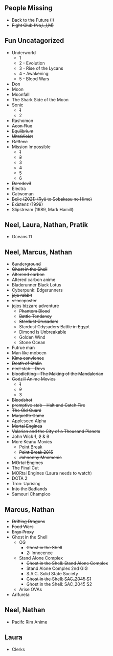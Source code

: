 People Missing
--------------
* Back to the Future (I)
* ~~Fight Club (Na,L,I,M)~~

Fun Uncatagorized
------------------
* Underworld
    * 1
    * 2 - Evolution
    * 3 - Rise of the Lycans
    * 4 - Awakening
    * 5 - Blood Wars
* Don
* Moon
* Moonfall
* The Shark Side of the Moon
* Sonic
    * ~~1~~
    * 2
* Rashomon
* ~~Aeon Flux~~
* ~~Equlibrium~~
* ~~UltraViolet~~
* ~~Gattaca~~
* Mission Impossible
    * ~~1~~
    * ~~2~~
    * 3
    * 4
    * 5
    * 6
* ~~Daredevil~~
* Electra
* Catwoman
* ~~Belle (2021) (Ryū to Sobakasu no Hime)~~
* Existenz (1999) 
* Slipstream (1989, Mark Hamill)


Neel, Laura, Nathan, Pratik
---------------------

* Oceans 11

Neel, Marcus, Nathan
---------------------

* ~~6underground~~
* ~~Ghost in the Shell~~
* ~~Alterend carbon~~
* Altered carbon anime
* Bladerunner Black Lotus
* Cyberpunk: Edgerunners
* ~~jojo rabbit~~
* ~~vilocapaster~~
* jojos bizzare adventure
    * ~~Phantom Blood~~
    * ~~Battle Tendancy~~
    * ~~Stardust Crusaders~~
    * ~~Stardust Cdysaders Battle in Egypt~~
    * Dimond is Unbreakable
    * Golden Wind
    * Stone Ocean
* Futrue man
* ~~Man like mobeen~~
* ~~Kims convience~~
* ~~Death of Stalin~~
* ~~neel stab - Devs~~
* ~~bloodletting - The Making of the Mandalorian~~
* ~~Godzill Anime Movies~~
    * ~~1~~
    * ~~2~~
    * ~~3~~
* ~~Bloodshot~~
* ~~premptive stab - Halt and Catch Fire~~
* ~~The Old Guard~~
* ~~Maquette Game~~
* Appleseed Alpha
* ~~Mortal Engines~~
* ~~Valarian and the City of a Thousand Planets~~
* John Wick ~~1~~, ~~2~~ & ~~3~~
* More Keanu Movies
   * Point Break
   * ~~Point Break 2015~~
   * ~~Johnonny Mnemonic~~
* ~~MOrtal Engines~~
* The Final Cut
* MORtal Engines (Laura needs to watch)
* DOTA 2
* Tron: Uprising
* ~~Into the Badlands~~
* Samouri Champloo



Marcus, Nathan
---------------
* ~~Drifting Dragons~~
* ~~Food Wars~~
* ~~Ergo Proxy~~
* Ghost in the Shell
    * OG
         * ~~Ghost in the Shell~~
         * 2: Innocence
    * Stand Alone Complex
         * ~~Ghost in the Shell: Stand Alone Complex~~
         * Stand Alone Complex 2nd GIG
         * S.A.C. Solid State Society
         * ~~Ghost in the Shell: SAC_2045 S1~~
         * Ghost in the Shell: SAC_2045 S2
    * Arise OVAs
* Arifureta

Neel, Nathan
------------
* Pacifc Rim Anime


Laura
------------
* Clerks


